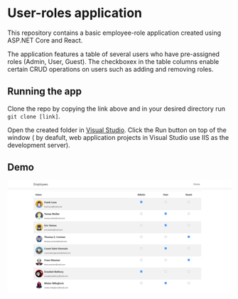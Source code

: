# User-roles application

This repository contains a basic employee-role application created using ASP.NET Core and React.

The application features a table of several users who have pre-assigned roles (Admin, User, Guest). 
The checkboxex  in the table columns enable certain CRUD operations on users such as adding and removing roles.

## Running the app

Clone the repo by copying the link above and in your desired directory run `git clone [link]`.

Open the created folder in [Visual Studio](https://visualstudio.microsoft.com/). 
Click the Run button on top of the window ( by deafult, web application projects in Visual Studio use IIS as the development server).

## Demo

![App UIs](UserRoles.png)
